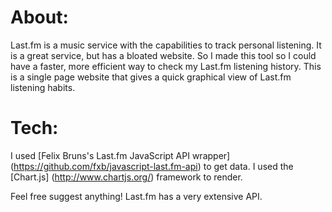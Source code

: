 # About: #
Last.fm is a music service with the capabilities to track personal listening.  It is a great service, but has a bloated website.  So I made this tool so I could have a faster, more efficient way to check my Last.fm listening history.  This is a single page website that gives a quick graphical view of Last.fm listening habits.

# Tech: #

I used [Felix Bruns's Last.fm JavaScript API wrapper] (https://github.com/fxb/javascript-last.fm-api) to get data.
I used the [Chart.js] (http://www.chartjs.org/) framework to render.

Feel free suggest anything! Last.fm has a very extensive API.



